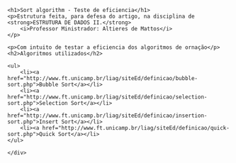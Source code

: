 

<html>
<head>
	<meta charset="utf-8">
	<meta http-equiv="X-UA-Compatible" content="IE=edge">
	<title></title>
	<link rel="stylesheet" href="">
</head>
<body>
	<div>

	<h1>Sort algorithm - Teste de eficiencia</h1>
	<p>Estrutura feita, para defesa do artigo, na disciplina de <strong>ESTRUTURA DE DADOS II.</strong>
		<i>Professor Ministrador: Altieres de Mattos</i>
    </p>

	<p>Com intuito de testar a eficiencia dos algoritmos de ornação</p>
	<h2>Algoritmos utilizados</h2>

	<ul>
	    <li><a href="http://www.ft.unicamp.br/liag/siteEd/definicao/bubble-sort.php">Bubble Sort</a></li>
	    <li><a href="http://www.ft.unicamp.br/liag/siteEd/definicao/selection-sort.php">Selection Sort</a></li>
	    <li><a href="http://www.ft.unicamp.br/liag/siteEd/definicao/insertion-sort.php">Insert Sort</a></li>
	    <li><a href="http://www.ft.unicamp.br/liag/siteEd/definicao/quick-sort.php">Quick Sort</a></li>
	</ul>

	</div>

</body>
</html>



